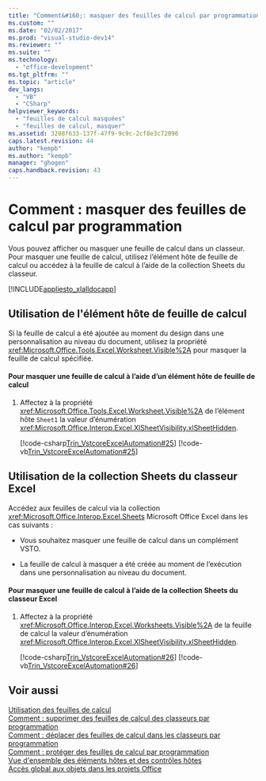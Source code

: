 ```yaml
---
title: "Comment&#160;: masquer des feuilles de calcul par programmation | Microsoft Docs"
ms.custom: ""
ms.date: "02/02/2017"
ms.prod: "visual-studio-dev14"
ms.reviewer: ""
ms.suite: ""
ms.technology: 
  - "office-development"
ms.tgt_pltfrm: ""
ms.topic: "article"
dev_langs: 
  - "VB"
  - "CSharp"
helpviewer_keywords: 
  - "feuilles de calcul masquées"
  - "feuilles de calcul, masquer"
ms.assetid: 3208f633-137f-47f9-9c9c-2cf8e3c72096
caps.latest.revision: 44
author: "kempb"
ms.author: "kempb"
manager: "ghogen"
caps.handback.revision: 43
---
```

# Comment&#160;: masquer des feuilles de calcul par programmation
  Vous pouvez afficher ou masquer une feuille de calcul dans un classeur. Pour masquer une feuille de calcul, utilisez l’élément hôte de feuille de calcul ou accédez à la feuille de calcul à l’aide de la collection Sheets du classeur.  
  
 [!INCLUDE[appliesto_xlalldocapp](../vsto/includes/appliesto-xlalldocapp-md.md)]  
  
## Utilisation de l'élément hôte de feuille de calcul  
 Si la feuille de calcul a été ajoutée au moment du design dans une personnalisation au niveau du document, utilisez la propriété <xref:Microsoft.Office.Tools.Excel.Worksheet.Visible%2A> pour masquer la feuille de calcul spécifiée.  
  
#### Pour masquer une feuille de calcul à l’aide d’un élément hôte de feuille de calcul  
  
1.  Affectez à la propriété <xref:Microsoft.Office.Tools.Excel.Worksheet.Visible%2A> de l’élément hôte `Sheet1` la valeur d’énumération <xref:Microsoft.Office.Interop.Excel.XlSheetVisibility.xlSheetHidden>.  
  
     [!code-csharp[Trin_VstcoreExcelAutomation#25](../snippets/csharp/VS_Snippets_OfficeSP/Trin_VstcoreExcelAutomation/CS/Sheet1.cs#25)]
     [!code-vb[Trin_VstcoreExcelAutomation#25](../snippets/visualbasic/VS_Snippets_OfficeSP/Trin_VstcoreExcelAutomation/VB/Sheet1.vb#25)]  
  
## Utilisation de la collection Sheets du classeur Excel  
 Accédez aux feuilles de calcul via la collection <xref:Microsoft.Office.Interop.Excel.Sheets> Microsoft Office Excel dans les cas suivants :  
  
-   Vous souhaitez masquer une feuille de calcul dans un complément VSTO.  
  
-   La feuille de calcul à masquer a été créée au moment de l’exécution dans une personnalisation au niveau du document.  
  
#### Pour masquer une feuille de calcul à l’aide de la collection Sheets du classeur Excel  
  
1.  Affectez à la propriété <xref:Microsoft.Office.Interop.Excel.Worksheets.Visible%2A> de la feuille de calcul la valeur d’énumération <xref:Microsoft.Office.Interop.Excel.XlSheetVisibility.xlSheetHidden>.  
  
     [!code-csharp[Trin_VstcoreExcelAutomation#26](../snippets/csharp/VS_Snippets_OfficeSP/Trin_VstcoreExcelAutomation/CS/Sheet1.cs#26)]
     [!code-vb[Trin_VstcoreExcelAutomation#26](../snippets/visualbasic/VS_Snippets_OfficeSP/Trin_VstcoreExcelAutomation/VB/Sheet1.vb#26)]  
  
## Voir aussi  
 [Utilisation des feuilles de calcul](../vsto/working-with-worksheets.md)   
 [Comment : supprimer des feuilles de calcul des classeurs par programmation](../vsto/how-to-programmatically-delete-worksheets-from-workbooks.md)   
 [Comment : déplacer des feuilles de calcul dans les classeurs par programmation](../vsto/how-to-programmatically-move-worksheets-within-workbooks.md)   
 [Comment : protéger des feuilles de calcul par programmation](../vsto/how-to-programmatically-protect-worksheets.md)   
 [Vue d'ensemble des éléments hôtes et des contrôles hôtes](../vsto/host-items-and-host-controls-overview.md)   
 [Accès global aux objets dans les projets Office](../vsto/global-access-to-objects-in-office-projects.md)  
  
  